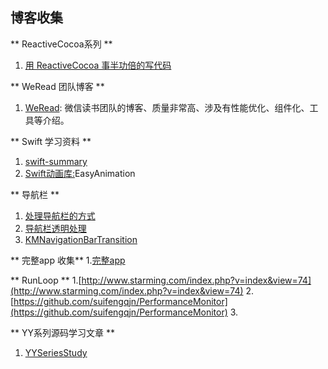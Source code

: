 ## 博客收集

** ReactiveCocoa系列 **

1. [用 ReactiveCocoa 事半功倍的写代码](http://fengjian0106.github.io/2016/04/17/The-Power-Of-Composition-In-FRP-Part-1/)


** WeRead 团队博客 **

1. [WeRead](http://wereadteam.github.io/): 微信读书团队的博客、质量非常高、涉及有性能优化、组件化、工具等介绍。

** Swift 学习资料 **

1. [swift-summary](https://github.com/jakarmy/swift-summary)
2. [Swift动画库:](https://github.com/icanzilb/EasyAnimation)EasyAnimation

** 导航栏 **

1. [处理导航栏的方式](http://www.jianshu.com/p/b2585c37e14b)
2. [导航栏透明处理](https://www.zhihu.com/question/36659843) 
3. [KMNavigationBarTransition](https://github.com/MoZhouqi/KMNavigationBarTransition)

** 完整app 收集**
1.[完整app](http://mobdevgroup.com/platform/ios/project)

** RunLoop **
1.[http://www.starming.com/index.php?v=index&view=74](http://www.starming.com/index.php?v=index&view=74)
2.[https://github.com/suifengqjn/PerformanceMonitor](https://github.com/suifengqjn/PerformanceMonitor) 
3.

** YY系列源码学习文章 **

1. [YYSeriesStudy](https://github.com/huang303513/YYSeriesStudy)